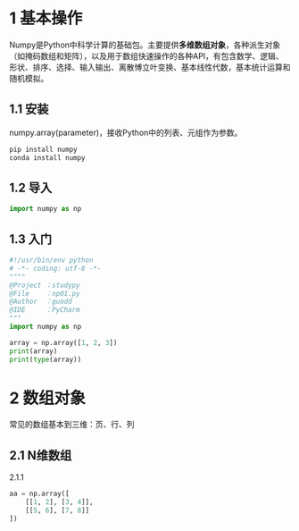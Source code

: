 # 1 基本操作

Numpy是Python中科学计算的基础包。主要提供**多维数组对象**，各种派生对象（如掩码数组和矩阵），以及用于数组快速操作的各种API，有包含数学、逻辑、形状、排序、选择、输入输出、离散愽立叶变换、基本线性代数，基本统计运算和随机模拟。

## 1.1 安装

numpy.array(parameter)，接收Python中的列表、元组作为参数。

```python
pip install numpy
conda install numpy
```

## 1.2 导入

```python
import numpy as np
```

## 1.3 入门

```python
#!/usr/bin/env python
# -*- coding: utf-8 -*-
""""
@Project ：studypy
@File    ：np01.py
@Author  ：guodd
@IDE     ：PyCharm
"""
import numpy as np

array = np.array([1, 2, 3])
print(array)
print(type(array))

```

# 2 数组对象

常见的数组基本到三维：页、行、列

## 2.1 N维数组

2.1.1 



```python
aa = np.array([
    [[1, 2], [3, 4]],
    [[5, 6], [7, 8]]
])
```





